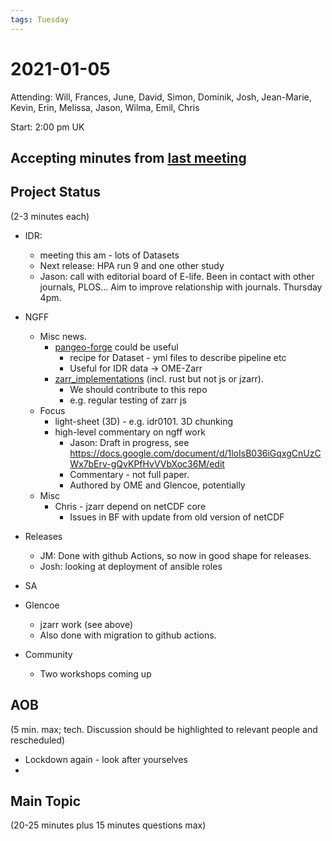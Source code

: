 ```yaml
---
tags: Tuesday
---
```


# 2021-01-05

Attending: Will, Frances, June, David, Simon, Dominik, Josh, Jean-Marie, Kevin, Erin, Melissa, Jason, Wilma, Emil, Chris

Start: 2:00 pm UK

## Accepting minutes from [<u>last meeting</u>](https://github.com/ome/meeting-minutes)

## Project Status

(2-3 minutes each)

- IDR:
  - meeting this am - lots of Datasets
  - Next release: HPA run 9 and one other study
  - Jason: call with editorial board of E-life. Been in contact with other journals, PLOS... Aim to improve relationship with journals. Thursday 4pm.

- NGFF
  - Misc news.
    - [pangeo-forge](https://github.com/pangeo-forge/staged-recipes) could be useful
      - recipe for Dataset - yml files to describe pipeline etc
      - Useful for IDR data -> OME-Zarr
    - [zarr_implementations](https://github.com/constantinpape/zarr_implementations) (incl. rust but not js or jzarr).
      - We should contribute to this repo
      - e.g. regular testing of zarr js
  - Focus
    - light-sheet (3D) - e.g. idr0101. 3D chunking
    - high-level commentary on ngff work
      - Jason: Draft in progress, see https://docs.google.com/document/d/1loIsB036iGqxgCnUzCWx7bErv-gQvKPfHvVVbXoc36M/edit
      - Commentary - not full paper.
      - Authored by OME and Glencoe, potentially 
  - Misc
    - Chris - jzarr depend on netCDF core
      - Issues in BF with update from old version of netCDF

- Releases
  - JM: Done with github Actions, so now in good shape for releases.
  - Josh: looking at deployment of ansible roles

- SA

- Glencoe
  - jzarr work (see above)
  - Also done with migration to github actions.

- Community
  - Two workshops coming up

## AOB

(5 min. max; tech. Discussion should be highlighted to relevant people and rescheduled)
  - Lockdown again - look after yourselves
  - 

## Main Topic

(20-25 minutes plus 15 minutes questions max)
